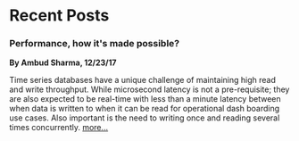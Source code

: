 # Recent Posts

### Performance, how it's made possible?
**By Ambud Sharma, 12/23/17**

Time series databases have a unique challenge of maintaining high read and write throughput. While microsecond latency is not a pre-requisite; they are also expected to be real-time with less than a minute latency between when data is written to when it can be read for operational dash boarding use cases. Also important is the need to writing once and reading several times concurrently. [more...](./performance.md)
